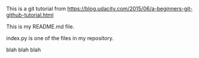 This is a git tutorial from https://blog.udacity.com/2015/06/a-beginners-git-github-tutorial.html

This is my README.md file.

index.py is one of the files in my repository.

blah blah blah